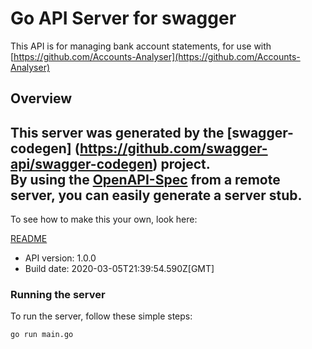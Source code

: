 # Go API Server for swagger

This API is for managing bank account statements, for use with [https://github.com/Accounts-Analyser](https://github.com/Accounts-Analyser) 

## Overview
This server was generated by the [swagger-codegen]
(https://github.com/swagger-api/swagger-codegen) project.  
By using the [OpenAPI-Spec](https://github.com/OAI/OpenAPI-Specification) from a remote server, you can easily generate a server stub.  
-

To see how to make this your own, look here:

[README](https://github.com/swagger-api/swagger-codegen/blob/master/README.md)

- API version: 1.0.0
- Build date: 2020-03-05T21:39:54.590Z[GMT]


### Running the server
To run the server, follow these simple steps:

```
go run main.go
```

